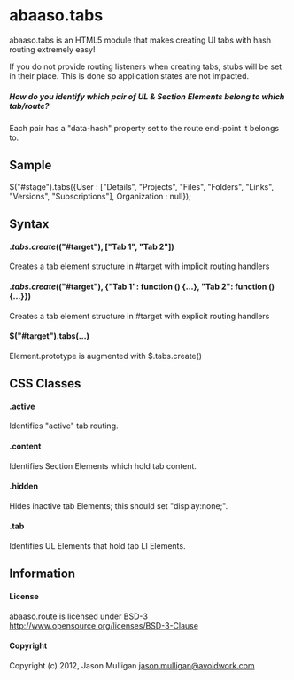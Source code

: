 # abaaso.tabs
abaaso.tabs is an HTML5 module that makes creating UI tabs with hash routing extremely easy!

If you do not provide routing listeners when creating tabs, stubs will be set in their place. This is done so application states are not impacted.

##### How do you identify which pair of UL & Section Elements belong to which tab/route?
Each pair has a "data-hash" property set to the route end-point it belongs to.

## Sample
$("#stage").tabs({User : ["Details", "Projects", "Files", "Folders", "Links", "Versions", "Subscriptions"], Organization : null});

## Syntax
#### $.tabs.create($("#target"), ["Tab 1", "Tab 2"])
Creates a tab element structure in #target with implicit routing handlers

#### $.tabs.create($("#target"), {"Tab 1": function () {…}, "Tab 2": function () {…}})
Creates a tab element structure in #target with explicit routing handlers

#### $("#target").tabs(…)
Element.prototype is augmented with $.tabs.create()

## CSS Classes
#### .active
Identifies "active" tab routing.

#### .content
Identifies Section Elements which hold tab content.

#### .hidden
Hides inactive tab Elements; this should set "display:none;".

#### .tab
Identifies UL Elements that hold tab LI Elements.

## Information
#### License
abaaso.route is licensed under BSD-3 http://www.opensource.org/licenses/BSD-3-Clause

#### Copyright
Copyright (c) 2012, Jason Mulligan <jason.mulligan@avoidwork.com>